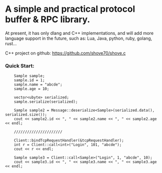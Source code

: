 # A simple and practical protocol buffer & RPC library.

At present, it has only dlang and C++ implementations, and will add more language support in the future, such as: Lua, Java, python, ruby, golang, rust...

C++ project on github: 
https://github.com/shove70/shove.c


### Quick Start:

```
    Sample sample;
    sample.id = 1;
    sample.name = "abcde";
    sample.age = 10;

    vector<ubyte> serialized;
    sample.serialize(serialized);

    Sample sample2 = Message::deserialize<Sample>(serialized.data(), serialized.size());
    cout << sample2.id << ", " << sample2.name << ", " << sample2.age << endl;

    //////////////////////

    Client::bindTcpRequestHandler(&tcpRequestHandler);
    int r = Client::call<int>("Login", 101, "abcde");
    cout << r << endl;

    Sample sample3 = Client::call<Sample>("Login", 1, "abcde", 10);
    cout << sample3.id << ", " << sample3.name << ", " << sample3.age << endl;
    
```
